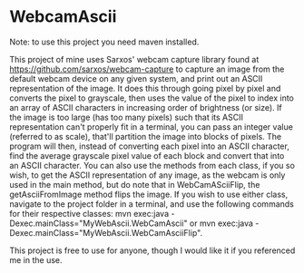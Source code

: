 # WebcamAscii

Note: to use this project you need maven installed.
 
This project of mine uses Sarxos' webcam capture library found at https://github.com/sarxos/webcam-capture to capture an image from the default webcam device on any given system, and print out an ASCII representation of the image. It does this through going pixel by pixel and converts the pixel to grayscale, then uses the value of the pixel to index into an array of ASCII characters in increasing order of brightness (or size). If the image is too large (has too many pixels) such that its ASCII representation can't properly fit in a terminal, you can pass an integer value (referred to as scale), that'll partition the image into blocks of pixels. The program will then, instead of converting each pixel into an ASCII character, find the average grayscale pixel value of each block and convert that into an ASCII character. You can also use the methods from each class, if you so wish, to get the ASCII representation of any image, as the webcam is only used in the main method, but do note that in WebCamASciiFlip, the getAsciiFromImage method flips the image. If you wish to use either class, navigate to the project folder in a terminal, and use the following commands for their respective classes: mvn exec:java -Dexec.mainClass="MyWebAscii.WebCamAscii" or mvn exec:java -Dexec.mainClass="MyWebAscii.WebCamAsciiFlip".

This project is free to use for anyone, though I would like it if you referenced me in the use.